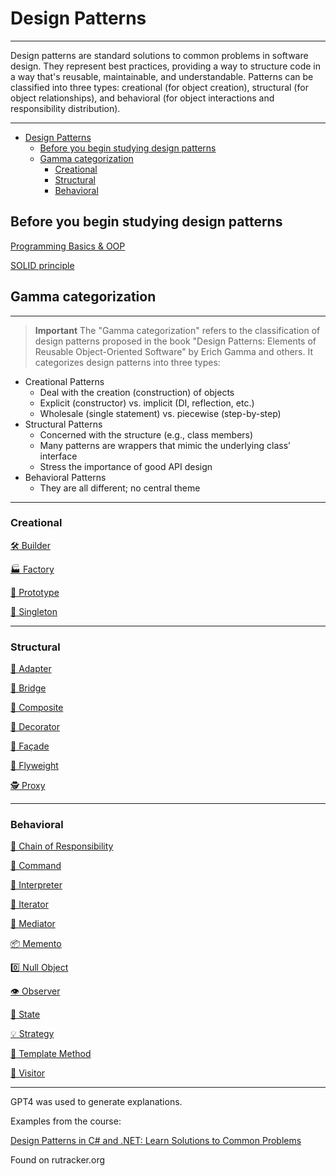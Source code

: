 # Design Patterns

---

Design patterns are standard solutions to common problems in software design. They represent best practices, providing a way to structure code in a way that's reusable, maintainable, and understandable. Patterns can be classified into three types: creational (for object creation), structural (for object relationships), and behavioral (for object interactions and responsibility distribution).

---

- [Design Patterns](#design-patterns)
  - [Before you begin studying design patterns](#before-you-begin-studying-design-patterns)
  - [Gamma categorization](#gamma-categorization)
    - [Creational](#creational)
    - [Structural](#structural)
    - [Behavioral](#behavioral)

## Before you begin studying design patterns

[Programming Basics & OOP](ProgrammingBasics&OOP.md)

[SOLID principle](SOLIDprinciple/README.md)

## Gamma categorization

---
> **Important**
> The "Gamma categorization" refers to the classification of design patterns proposed in the book "Design Patterns: Elements of Reusable Object-Oriented Software" by Erich Gamma and others. It categorizes design patterns into three types:

- Creational Patterns
  - Deal with the creation (construction) of objects
  - Explicit (constructor) vs. implicit (DI, reflection, etc.)
  - Wholesale (single statement) vs. piecewise (step-by-step)
- Structural Patterns
  - Concerned with the structure (e.g., class members)
  - Many patterns are wrappers that mimic the underlying class’ interface
  - Stress the importance of good API design
- Behavioral Patterns
  - They are all different; no central theme

---

### Creational

[🛠️ Builder](Builder.md)

[🏭 Factory](Factory.md)

[🧬 Prototype](Prototype.md)

[🔐 Singleton](Singleton.md)

---

### Structural

[🔌 Adapter](Adapter.md)

[🌉 Bridge](Bridge.md)

[🌳 Composite](Composite.md)

[🎨 Decorator](Decorator.md)

[🚪 Façade](Façade.md)

[🍃 Flyweight](Flyweight.md)

[🕵️ Proxy](Proxy.md)

---

### Behavioral

[🔗 Chain of Responsibility](ChainOfResponsibility.md)

[🔘 Command](Command.md)

[📖 Interpreter](Interpreter.md)

[🔄 Iterator](Iterator.md)

[🤝 Mediator](Mediator.md)

[📦 Memento](Memento.md)

[0️⃣ Null Object](NullObject.md)

[👁️ Observer](Observer.md)

[🔄 State](State.md)

[💡 Strategy](Strategy.md)

[📜 Template Method](TemplateMethod.md)

[🚶 Visitor](Visitor.md)

---

GPT4 was used to generate explanations.

Examples from the course:

[Design Patterns in C# and .NET: Learn Solutions to Common Problems](https://www.udemy.com/course/design-patterns-csharp-dotnet/)

Found on rutracker.org
